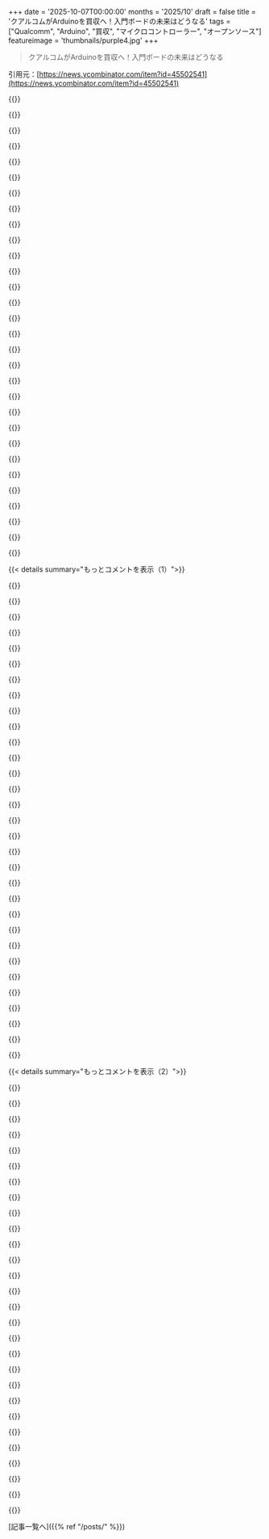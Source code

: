 +++
date = '2025-10-07T00:00:00'
months = '2025/10'
draft = false
title = 'クアルコムがArduinoを買収へ！入門ボードの未来はどうなる'
tags = ["Qualcomm", "Arduino", "買収", "マイクロコントローラー", "オープンソース"]
featureimage = 'thumbnails/purple4.jpg'
+++

> クアルコムがArduinoを買収へ！入門ボードの未来はどうなる

引用元：[https://news.ycombinator.com/item?id=45502541](https://news.ycombinator.com/item?id=45502541)




{{<matomeQuote body="QualcommとArduinoが共同で「Uno Q SBC」って44ドルのボードを出すらしいよ。Dragonwing SoCとSTM32マイクロコントローラーが載ってて、Unoの形をしてるんだって。Arduinoはブランドも既存製品も維持するみたいだけど、買収後どこまで続くかなって心配だね。Pi RP2040/2350やEspressifのボードも選択肢だけど、Arduinoが俺をマイクロコントローラーの世界に引き込んだから思い入れがあるんだ。<br>詳しい情報はここ：https://www.arduino.cc/product-uno-q" userName="geerlingguy" createdAt="2025/10/07 13:19:19" color="#ff5733">}}




{{<matomeQuote body="QualcommがArduinoを買ったのは潰すためじゃなくて、ゲートウェイとして見てるんだと思うな。学生にいきなりARMを学ばせるより、Arduinoのシンプルさを利用して、より低レベルな開発者への入り口にする方が合理的だよ。Arduino IDEがSnapdragonへの橋渡しをサポートするように刷新されても驚かないね。STやTIも同じ戦略をとってるし、悪くないと思うよ。" userName="jajuuka" createdAt="2025/10/07 19:51:31" color="#45d325">}}




{{<matomeQuote body="みんな騒ぎすぎじゃない？もっとシンプルな話だと思うよ。Qualcommは高利益のビジネスを買うのが好きで、Arduinoはまさにそれ。ボードの粗利益は90%以上だってさ（だから30ドルのボードのクローンが3ドルで買えるんだ）。この傾向は衰える気配がないね。30ドルのArduino Unoと同じTIのボードは5ドルだし、あれこそ真のゲートウェイ製品だよ。" userName="pclmulqdq" createdAt="2025/10/07 21:00:49" color="#785bff">}}




{{<matomeQuote body="数年前、Bluepillが2ドルだった頃は、Arduinoってあんまり意味ないように思えたんだけどね。今じゃWiFi付きのESP32開発ボードが6ドルで買えるし、Arduino Uno WiFiは55ドルもするんだぜ。" userName="freeopinion" createdAt="2025/10/07 22:17:09" color="">}}




{{<matomeQuote body="このボード、EMMC、WiFi/BLEがオンボードで、フルLinuxが動くんだって。RP4/5にRP2xxxがくっついてるようなもんだね。Arduino IDEもプリインストールされてるみたい。ちょっとがっかりだけど、Qualcommがこのブランドを使いたい理由もわかる気がするよ。" userName="c0balt" createdAt="2025/10/07 13:26:56" color="#785bff">}}




{{<matomeQuote body="チェックしてみたんだけど、Uno Qのボードの回路図はあったよ。でも、QRB2210 SoC自体のデータシートやSDK、マニュアルとか、ドキュメントが全くないんだ。うん、Qualcommらしいね。" userName="ACCount37" createdAt="2025/10/07 16:40:33" color="">}}




{{<matomeQuote body="BluepillもESP32もArduino IDEでプログラムできるって知ってた？Arduinoライブラリや膨大なスケッチ、サードパーティライブラリも使えるんだ（AVRアセンブリ言語を使ってなければね）。Pi PicoやMilk-V Duo（64bit Linuxコアと64bitマイクロコントローラーコア）、他にもたくさんのボードで使えるよ。" userName="brucehoult" createdAt="2025/10/07 23:23:15" color="#785bff">}}




{{<matomeQuote body="クローンってのはハードウェア設計とソフトウェア開発が必要で、これにはたくさんのお金がかかるんだ。だから部品の最終価格だけで値段を決められないんだよね。Arduinoはハードもソフトもオープンソースだから、安価なクローンが存在できるんだよ。それがソフトウェアやドキュメント作成にも役立って、結果的に彼らにとっても安く済むってわけ。" userName="Romario77" createdAt="2025/10/07 21:59:53" color="#ff33a1">}}




{{<matomeQuote body="Arduinoみたいなシンプルな開発キットを設計するのに、有能なエンジニアなら1日くらいでできるよ。デバッグを含めても1週間ってとこだね。その費用を100万台で償却すれば、エンジニアリングコストは1枚のボードにつき1セント以下になるんだ。" userName="pclmulqdq" createdAt="2025/10/07 22:07:19" color="#785bff">}}




{{<matomeQuote body="Arduino Uno R3/R4みたいにいろんなArduinoボードと比較して話してるんだ。Qボードは2GB RAM、16GB eMMC、プロセッサはPi 3～4相当で44ドル。でも45ドルで買えるPi 5はGPIO、PCIe内蔵でSoCもずっと速いよ。Pi 5はQボードのフォームファクター、高効率SoC、リアルタイムマイコン、ディスプレイ出力付きUSB-Cポートがないのが残念だけどね。" userName="geerlingguy" createdAt="2025/10/07 13:30:22" color="#785bff">}}




{{<matomeQuote body="STM32 MCUは3.3Vだよね？5Vじゃないはず。Arduinoはネーミングが下手すぎるよ。Unoって名前なのにAVRだったりARMベースだったりするし、今じゃ3.3Vか5Vベースかも色々だし、ただのMCUじゃなくてSBCにまでなってるしね。" userName="nic547" createdAt="2025/10/07 13:32:39" color="">}}




{{<matomeQuote body="Raspberry Pi Picoは、計算速度やRAMの面でArduinoを圧倒してるし、価格もずっと安い。Picoが出てからはArduinoを使ってないよ。Picoで足りなければ、もっと高性能なボードもあるし。俺にとってArduinoはもうほとんど終わりだね。Espressifも良いボードを作ってるし。" userName="jacquesm" createdAt="2025/10/08 08:27:13" color="#ff33a1">}}




{{<matomeQuote body="EspressifとPicoのSDKもよくできてるね。Arduino SDKは一番使いやすいけど、PicoフレームワークとPIOは素晴らしいよ。PIOで3線SPIをほぼリアルタイムで実装した経験があるんだ。Linux PCのGCCはタダなのに、なんでArduino SDKはボードに高額な上乗せが必要なんだろう？" userName="serbuvlad" createdAt="2025/10/07 23:57:01" color="#785bff">}}




{{<matomeQuote body="あんまり鵜呑みにしないでほしいんだけどね、俺が連絡を取ってる担当者が、SoCについてもっと情報を出すって言ってたよ…" userName="geerlingguy" createdAt="2025/10/07 16:46:14" color="">}}




{{<matomeQuote body="Arduinoみたいなシンプルな開発キット設計が1日でできるって？ハッ！俺も過小評価はするけど、これは無理だよ。有能なエンジニアでも数ヶ月はかかるんじゃないかな。1日じゃチップのドキュメントすら読み終わらないよ。" userName="RealityVoid" createdAt="2025/10/08 00:55:50" color="#785bff">}}




{{<matomeQuote body="Teensy万歳！<br>誰かがArduinoみたいなボードについてコメントで触れてほしかったんだよね。みんなも知ってると思うけど。<br>https://www.pjrc.com/teensy/" userName="JKCalhoun" createdAt="2025/10/08 12:15:11" color="">}}




{{<matomeQuote body="フリーソフトウェアが無償ボランティアに依存してるからって、それが望ましいわけじゃない。特に、何十億ドルも稼ぐ企業が、その成果の上に成り立ってるのに、ほとんど貢献してないのは問題だよ。" userName="mietek" createdAt="2025/10/08 01:40:39" color="#38d3d3">}}




{{<matomeQuote body="Arduinoにとって、Unoっていうのは、ただ「Unoフォームファクターで、シールドピンが同じ場所にある」って意味なんだと思うよ。" userName="geerlingguy" createdAt="2025/10/07 13:36:02" color="">}}




{{<matomeQuote body="これらのボードの回路図を見たことある？めちゃくちゃシンプルだよ。俺は昔組み込みエンジニアだったけど、『1日』ってのはかなり甘めな評価。データシートをざっと見るのもスキルだし、必要な情報を得るのに丸1日かかるわけないよ。" userName="pclmulqdq" createdAt="2025/10/08 05:16:07" color="#ff5c5c">}}




{{<matomeQuote body="Arduinoにはいくつか利点があるよ。例えば100ms以下の起動時間とか、電源オンから瞬きする間に起動するんだ。これはLinuxでもできないことはないけど、全然簡単じゃないし、汎用ディストリビューションじゃまず無理だろうね。割り込み処理とか（RP2040なら）専用のマルチコアコードもいいね。" userName="cyberax" createdAt="2025/10/07 17:58:23" color="#38d3d3">}}




{{<matomeQuote body="それはそうなんだけど、EspressifやRaspberry Pi FoundationがSDKを構築して、それでも安いチップやボードを提供できるなら、Arduinoだってできるはずだよね。原価割れしろとは言わないけど、Arduinoの値段は、特に低所得国に住んでる人にとっては、提供されるものに対して単に高すぎるよ。" userName="serbuvlad" createdAt="2025/10/08 11:47:24" color="#ff33a1">}}




{{<matomeQuote body="「ゲートウェイ製品＝手頃な価格」とイコールで考えているみたいだけど、僕の意見では、ゲートウェイ製品ってのは、その分野の人じゃない人が偶然見つけるようなものだよ。最近、地元の小さな本屋で子供向けのArduinoキットを見たんだ。「わあ、この電子工作ってかっこいいな、姪っ子の誕生日に買ってあげようかな」って思う人もいるだろうね。その一方で、マイクロコントローラについて何も知らない人が、わざわざ中国のArduinoクローンをネットで探したりはしないだろうし。" userName="mastazi" createdAt="2025/10/08 00:32:48" color="#785bff">}}




{{<matomeQuote body="これ、Arduino Intel Galileoを思い出すな。https://en.wikipedia.org/wiki/Intel_Galileo" userName="schappim" createdAt="2025/10/07 19:43:08" color="">}}




{{<matomeQuote body="MCUによるけど、一般的にSTM32は1.7～3.6Vだよ。" userName="the__alchemist" createdAt="2025/10/07 13:43:11" color="">}}




{{<matomeQuote body="ハードウェア単体だとしても…まだ一日以上かかるよ。もしそれに付随するソフトウェアまで含めるなら、さらに桁違いに時間がかかるね。どんなにシンプルな周辺機器でも、注意しないと痛い目に遭うし、エッジケースまでテストしないといけないんだ。AVRは確かにかなりシンプルだけど、他の人が使うものを作ろうとしたら、ちゃんと磨き上げる必要があるんだ。俺、実際に組み込みエンジニアをやってるよ。今もやってるんだ！PCB設計よりはSW側だけど、やっぱり君の言う「一日でできる」ってのは、かなり大げさだよ。" userName="RealityVoid" createdAt="2025/10/08 06:38:38" color="#45d325">}}




{{<matomeQuote body="本物のQualcommか！そして、u/geerlingguyはもう新しいSoCのプロモーション動画をYouTubeにアップしてるよ…。" userName="phoronixrly" createdAt="2025/10/07 19:16:04" color="">}}




{{<matomeQuote body="Teensyはちょっと変なんだよね。少なくとも俺が遊んでた頃はそうだった。USB経由でフラッシュできる二次チップを積んでるのに、デバッグピンは隠されてるし、USBポート経由でシリアル通信するには、アプリケーションにUSBスタック全体を組み込む必要があるんだ。開発ボードとしては、STM32を搭載したボードと安価なSTLinkの方がいいと思うな。STLinkでフラッシュできるし、DFUが必要なら自分で追加できるし、デバッグアダプターも手に入るからね。" userName="Arch-TK" createdAt="2025/10/08 15:28:28" color="#785bff">}}




{{<matomeQuote body="そうだといいな。Qualcommのハードウェアは、ほら、Qualcommというブランドがついてなければ、使ってみるのも楽しいのに。" userName="ACCount37" createdAt="2025/10/07 17:15:20" color="">}}




{{<matomeQuote body="そんなに簡単じゃないし、それに難しいのはSWの方だよ。Arduinoは何年もかけてSWコードを書き続けてるし、今も、簡単に動かしたり、デバッグしたり、サポートを提供したりするためにやってるんだ。それに、100万個の開発キットなんて、ほとんどの会社にとっては非現実的だよ。5千～2万個くらいが現実的な数字じゃないかな。" userName="shadowpho" createdAt="2025/10/08 00:46:06" color="#45d325">}}




{{<matomeQuote body="Unoのピン配置って高速信号にはイマイチなんだよね。ちょっと残念。" userName="chimpontherun" createdAt="2025/10/07 13:46:14" color="">}}




{{< details summary="もっとコメントを表示（1）">}}

{{<matomeQuote body="ブランド力ってすごいよね。特許が切れた薬でも製薬会社はブランドのおかげで儲け続ける。Arduinoも同じさ。" userName="kiba" createdAt="2025/10/08 01:48:12" color="">}}




{{<matomeQuote body="ホビー向けハードウェアって儲からないから、大手が参入してもIntelのGalileoやEdisonみたいに失敗するんだよね。IoT/AI向けも、結局は安いチップか、本格的なPCが使われるし。Arduinoブランドってそこじゃ意味ないと思う。SDKsとかtoolchainsをもっと使いやすくすべき。" userName="MountDoom" createdAt="2025/10/07 15:55:45" color="#785bff">}}




{{<matomeQuote body="ArduinoってRaspberry Piとか互換デバイスに時代遅れにされてるんじゃないかな？ベアチップを扱える人はArduinoの単純化なんて要らないし、プログラミングを学ぶならArduinoの抽象化はむしろ邪魔。モジュールを組み合わせるならRaspberry Piの方が断然便利だよ。" userName="xg15" createdAt="2025/10/07 16:13:25" color="">}}




{{<matomeQuote body="そうは言っても、Arduinoが完全に時代遅れになったわけじゃないよ。「カジュアルDIY」、つまりアーティストとか学校のロボットクラブ向けとしてはまだ需要がある。ベアメタルやプロ向けとは違う層なんだ。古いアナログ回路みたいに、慣性でずっと使われ続けるんだよ。" userName="MountDoom" createdAt="2025/10/07 16:32:26" color="#45d325">}}




{{<matomeQuote body="安いIoT製品でも、みんなArduinoブランドにはお金を払うよ。Arduinoボードって、他のハードウェアベンダーが夢見るような高い利益率を出してるんだ。その利益を支えてるのはArduinoブランドだけだよ。" userName="pclmulqdq" createdAt="2025/10/07 21:06:24" color="">}}




{{<matomeQuote body="そんなにArduinoが儲かってるなら、なんで売っちゃうんだろうね？" userName="noobermin" createdAt="2025/10/08 04:10:47" color="">}}




{{<matomeQuote body="今すぐもっとお金が欲しいからだよ。Arduinoって、成長ビジネスというよりは、いい生活を送れる「ライフスタイルビジネス」なんだ。だから今売ってまとまったお金にするんじゃないかな。" userName="pclmulqdq" createdAt="2025/10/08 05:13:39" color="">}}




{{<matomeQuote body="Arduinoブランドはプロ向けじゃないってのは同意。でもさ、もしQualcommと組んで、機械エンジニアがロボットのプロトタイプを簡単に作れて、それをそのまま製品化できるような最高の開発環境ができたらどうかな？その時、Arduinoブランドとコミュニティってすごく価値を持つんじゃない？" userName="petra" createdAt="2025/10/07 16:44:23" color="">}}




{{<matomeQuote body="高い利益率があるならQualcommが買収したがるのは理解できるけど、Arduinoが売るのは矛盾してるように聞こえるよ。Arduino側が「カモ」だって言ってるみたいだね。" userName="noobermin" createdAt="2025/10/08 05:29:21" color="">}}




{{<matomeQuote body="Unoをベースにした消費者向け製品を設計して50万台以上売ったよ。ツールチェーンもハードウェアもかなり優秀で、丁寧にやれば超低電力（ほとんどの時間で約1マイクロアンペア）で動くんだ。" userName="DamonHD" createdAt="2025/10/07 16:41:36" color="#ff33a1">}}




{{<matomeQuote body="Arduinoは多くのプロに利用されてる。安価だから会社のカードで買っても上司にあまり質問されないし、多くの製品がArduinoベースのデモから始まるんだ。デモが成功すると本格的なプロジェクトになるけど、その時に全く新しいハードウェアが選ばれがち。Arduinoオーナーにとって価値があるかっていうと疑問だよね。" userName="bluGill" createdAt="2025/10/07 21:02:39" color="#ff5c5c">}}




{{<matomeQuote body="プロがArduinoをそういう用途で使う時、Arduinoソフトウェアプラットフォームを使うの？それともチップベンダーのツールチェーン？プロがどうやってるのか純粋に知りたいな。" userName="kovac" createdAt="2025/10/07 23:18:20" color="">}}




{{<matomeQuote body="でもなんで？同じチップならもっと安く手に入るじゃん。「ツールチェーン」なんて既存の言語やツールのちょっとした味付けみたいなもんだし、自分のハードウェアで使っても全く問題ないし。疑ってるわけじゃなくて、ただ純粋に疑問に思っただけ。" userName="MountDoom" createdAt="2025/10/07 16:56:43" color="">}}




{{<matomeQuote body="QualcommがArduinoを買収したのは、収益や利益率のためじゃないだろうね。Qualcommの規模からしたら、Arduinoの収益なんてほとんど関係ないはずだから。" userName="sneak" createdAt="2025/10/08 06:09:41" color="">}}




{{<matomeQuote body="Arduinoは元々「カジュアルDIY」層、つまりアーティストとか学校のロボットクラブとか、難しい学習なしに自動化したい人向けだった。その通りだね。でも、今のこの層だったら、Raspberry Piを買った方がもっとパワフルで手軽にプロジェクトできると思うんだけど。" userName="xg15" createdAt="2025/10/07 17:07:36" color="">}}




{{<matomeQuote body="10年前、IntelもGalileoやEdisonでIoT/AIに参入しようとしたけど、実行力が相変わらずひどかったね。GalileoもEdisonもArduinoよりずっと高価で、x86 CPUはこの分野でほとんど価値がなかった。どちらも5年も持たずに打ち切り。Intelの長期的なコミットメント不足で、デバイスをベースに製品を作った人は使えないものを抱える羽目になったんだ。" userName="Alupis" createdAt="2025/10/08 03:59:54" color="#ff33a1">}}




{{<matomeQuote body="もし50万台の実績があるなら、「Unoを再設計した」っていうのは、PCBにATmega328Pと16MHzの水晶が載ってて、シリアルとリセットピンにアクセスできるポイントがあるってことだろうね。" userName="michaelt" createdAt="2025/10/07 19:23:20" color="#ff5c5c">}}




{{<matomeQuote body="だから、今回の買収も、Arduinoがカモでもない限り、誰の視点から見ても全く意味がわからないってことになりそうだね。" userName="noobermin" createdAt="2025/10/08 06:27:48" color="">}}




{{<matomeQuote body="スマートラジエーターバルブにはATmega328pと32768Hzの水晶が使われてるよ。オープンソースのOpenTRV（ソフトウェアとハードウェアのオープンな部分）と、商用製品のRadbotを見てみて。" userName="DamonHD" createdAt="2025/10/07 20:16:14" color="#38d3d3">}}




{{<matomeQuote body="趣味のハードウェアは儲からないってこと。Arduinoの魅力は、ハードウェアじゃなくて、使いやすいIDE、シンプルなAPI、プラットフォーム抽象化レイヤー、ドキュメント、サンプルコード、そしてコミュニティにあるんだよ。これが簡単に始められる秘訣だね。" userName="bluescrn" createdAt="2025/10/07 20:15:54" color="#38d3d3">}}




{{<matomeQuote body="それはプロジェクトによるね。ハッカー気質の人は手持ちの物を使うし、ベンダーツールに慣れた人はちゃんとしたSDKとIDEを使いたがる。でも、ベンダーツールに飽きて使わない人もいるよ。ESP32のソフトをArduino IDEで試作して、そのまま出荷しそうになった例もある。結局、別のチームがESP-IDFで作り直したら、機能が減ってバグが増えたなんてこともあったんだ。" userName="ACCount37" createdAt="2025/10/08 01:24:58" color="#38d3d3">}}




{{<matomeQuote body="ほんと、今やArduino互換ボードは山ほどあるし、他の要素の方が大事なんだ。Arduinoはマイコン開発におけるPythonみたいな存在だよ。ちょっと変わったマイコンボードで興味を持つけど、結局コミュニティに引き留められるんだよね。" userName="analog31" createdAt="2025/10/08 02:48:52" color="#ff33a1">}}




{{<matomeQuote body="なぜ彼らがカモだと言い張るの？こういう買収ってよくあることじゃない？例えば、事業売却で最低10年分の利益を望むとする。大企業が11年分の利益相当額を提示したら、売るよね。買収企業は、元を取るのに時間がかかると分かっていても、開発者を取り込んで自社製品を普及させたり、競合の勢いを削ぐことで、事業利益の少なくとも3年分に相当する効果を見込むんだ。だから、多少の割高でも喜んで買う。この場合、顧客以外はみんなWin-Winなんだよ。" userName="modo_mario" createdAt="2025/10/08 08:42:45" color="#38d3d3">}}




{{<matomeQuote body="それ、かっこいい製品だね！うちの温水ラジエーターにも付けられたらいいのに、個別のバルブがないんだよね。" userName="relaxing" createdAt="2025/10/08 16:08:10" color="">}}




{{<matomeQuote body="そのデザイン、約10年前からだよ。もし今また始めるなら、多分別のものを選ぶかな。" userName="DamonHD" createdAt="2025/10/07 17:08:20" color="">}}




{{<matomeQuote body="彼らのx86 CPUは、その分野ではほとんど価値がなかったね。Intelは、x86とPCエコシステム周辺の周辺機器が自分たちを成功させたって気づいて、Galileo/Edisonを本当にPC互換にしていれば、レトロコンピューティングコミュニティを惹きつけられたはずなのに。結局、486DX+コアのSoCとほとんど互換性のない周辺機器を作っちゃった（80186/88で学んだはずなのに…）。しかも、映像出力機能が全くないのに、どうにかMicrosoftにWindowsの特別版まで作らせたんだ。「一体何を考えていたんだ！？」ってのが、この失敗の最も簡潔なまとめだね。" userName="userbinator" createdAt="2025/10/08 04:43:42" color="#ff5733">}}




{{<matomeQuote body="それはそうなんだけど、そうじゃない場合も多いんだ。マイコンベースのホビーボードの最大の強みは、小型バッテリーで長時間動くように調整するのが簡単ってこと（Raspberry Pi Picoは除く）。Raspberry Piではそうはいかない。それに、マイコンなら必要な割り込みに直接アクセスできるけど、標準のRaspbian Linuxでは無理だよね。これらは根本的に違うもので、それらの境界に達するのに複雑なプロジェクトは必要ないんだ。強力なWi-Fiスタックやカメラが必要ならRTOS（ESPなど）かOSがいる。高速回転するロータリーエンコーダーを確実に処理するならマイコンが必要。Raspberry PiでArduinoの真似はできるけど、初心中級者にとっては用途が違うツールなんだ。" userName="petsfed" createdAt="2025/10/07 22:45:56" color="#785bff">}}




{{<matomeQuote body="それらは全く違うものだよ。Arduinoって言ってるのは、Arduinoのハードウェアのことかな？あれはたいてい、特定のMCU用のブレイクアウトボードに過ぎないんだ。Raspberry Piは、起動時間が秒単位の本格的なコンピューターだよ。" userName="mrheosuper" createdAt="2025/10/08 02:29:41" color="#785bff">}}




{{<matomeQuote body="比較してみよう。Arduino IDEを使ってUSBで繋ぎ、アップロードボタンを押すだけ。プログラムは起動時に毎回、確実に素早く始まるよ。<br>一方、SDカードを買って”書き込み”ってのが何かも学んで、RPiを見るためのキーボードとモニターを探して、初めてのLinuxの使い方を覚えて、MacbookとLinux間でファイルをコピーする方法を考えて、Wi-Fi設定をして、プログラムの実行方法を調べて、RPiを再起動したらプログラムが自動で始まらないことに気づいて、Linuxでプログラムを起動時に始める何百万通りの方法を調べて、RPiを繋ぎ直したらプログラムが始まるのに永遠に時間がかかって、Linuxがタイミングを狂わせてLEDアートプロジェクトが動かないなんてことになるんだよ…。" userName="harrall" createdAt="2025/10/08 02:42:19" color="#45d325">}}




{{<matomeQuote body="フルPCみたいなPiは小さいプロジェクトには向かないよ。LinuxのセットアップとかSDカードとか電源とか面倒だし、50ドルも出したくないな。Arduino互換ボードなら安くてすぐコードが動くし、Piよりずっと楽。RPi PicoはArduinoみたいでいい感じだね。" userName="wat10000" createdAt="2025/10/07 19:42:46" color="#785bff">}}

{{</details>}}




{{< details summary="もっとコメントを表示（2）">}}

{{<matomeQuote body="Raspberry Pi PicoはArduinoのライバルだよ。Linux OSが邪魔なリアルタイム制御ではベアメタルの方がいいしね。PicoもArduino環境やPlatformIOでよく使うよ。Arduinoの抽象化は制限もあるけど、カジュアルな用途では時間節約になるし、豊富なライブラリが使えるのが強みだね。" userName="dimatura" createdAt="2025/10/07 21:17:28" color="#45d325">}}




{{<matomeQuote body="元ロボットチームの経験から言うと、両方に良いところがあるよ。Arduino UnoやMegaはAtMEGAベースでソフトサポートもいい。うちはPiで外部モジュールを繋ぎ、PiからUARTでArduinoに繋いで、Arduinoで肝心な制御をしてたな。PiのIOはレイテンシが悪いし、配線を間違えると壊れやすいけど、Arduinoは頑丈だよ。" userName="solsane" createdAt="2025/10/07 20:45:02" color="#45d325">}}




{{<matomeQuote body="Lady AdaはQualcommの買収に不満らしいよ。QualcommのAIコンポーネントは彼らのスタックに完全に縛られてて、オープンじゃないって。ArduinoブランドはQualcommのハードウェアの広告になるだけで、NDAとか大量注文がないと手に入らなくなるってさ。<br>https://blog.adafruit.com/2025/10/07/qualcomms-latest-ai-pla..." userName="angry_octet" createdAt="2025/10/08 04:53:49" color="#ff33a1">}}




{{<matomeQuote body="あの投稿はLady Adaの旦那さん、Philip Torroneが書いたんだってさ。オープンソースハードウェアに関しては権威ある人だよ。" userName="relaxing" createdAt="2025/10/09 13:56:24" color="">}}




{{<matomeQuote body="企業が買収するのって、プロジェクトを潰すためなのかな？コミュニティにとって良いことなんて滅多にない気がするんだけど。大企業が小規模で良いプロジェクトを買収して、利益だけ絞り取らずにちゃんと残した例ってある？" userName="EasyMark" createdAt="2025/10/07 19:17:54" color="#45d325">}}




{{<matomeQuote body="悪意があるわけじゃないと思うな。Qualcommが長く働いてきた人たちに大金を出しただけだよ。彼らもそろそろ別のことしたいって時期だったのかもね。で、その後は巨大企業のKafkaesqueな官僚主義に振り回されて、1～2年で疲れ果てて辞めちゃうんじゃないかな。" userName="MountDoom" createdAt="2025/10/07 20:00:03" color="#ff5733">}}




{{<matomeQuote body="QualcommはArduinoを続けたいと思ってるはずだよ。多くの企業がArduinoを先進的なプロジェクトに使ってるし、それが製品化される時に、Qualcommのチップを売り込むきっかけになるからね。でも、会社の方向性はよく変わるから、内部でプロジェクトを潰そうとする動きがあるかもしれないけどね。" userName="bluGill" createdAt="2025/10/07 20:56:00" color="#38d3d3">}}




{{<matomeQuote body="GoogleはAndroidもYouTubeも買ったけど、潰さなかったじゃん。でも、逆の例の方が多いってのは認めるよ。" userName="rossdavidh" createdAt="2025/10/07 20:00:29" color="">}}




{{<matomeQuote body="GoogleがAndroidを潰さなかったのは確かだけど、今やホビイストたちを締め出し始めてるよね。" userName="JohnFen" createdAt="2025/10/07 21:41:03" color="">}}




{{<matomeQuote body="Androidは死んでないけど、Googleが魅力的な部分を潰したから、まるでiOSみたいになっちゃった。スパイウェアアプリを入れさせたり、コンテンツ消費とSNSを見るだけの退屈なスマホが増えて、ゴミみたいだね。" userName="olyjohn" createdAt="2025/10/08 00:05:02" color="">}}




{{<matomeQuote body="ここを見て。https://killedbygoogle.com" userName="vdfs" createdAt="2025/10/07 22:04:09" color="">}}




{{<matomeQuote body="Arduinoを潰すのは得策じゃないよ。類似ボードがいっぱいあるし。むしろMicrosoftがMinecraftを買ったみたいに、認知度とユーザー基盤で手っ取り早く人を引き込むためじゃないかな。" userName="elictronic" createdAt="2025/10/07 20:56:12" color="">}}




{{<matomeQuote body="わざと殺す意味が分かんないな。自分のチップに人を誘導する良いブランドなのにさ。" userName="jjrh" createdAt="2025/10/07 21:00:03" color="">}}




{{<matomeQuote body="Qualcommは次の10年どうするつもり？AIに乗り遅れたし、スマホはコモディティ化、AppleやGoogleは垂直統合で攻めてくる。さらにMediaTekやUnisocみたいな中国ベンダーからのプレッシャーもあるし、もう終わりじゃないの？" userName="webdevver" createdAt="2025/10/07 13:24:01" color="#ff33a1">}}




{{<matomeQuote body="QualcommはArmとの訴訟で勝って、SnapdragonでOryonコアを使える権利を得たんだ。X86からARMへの変換層と組み合わせれば、次世代の携帯ゲームを支配できるかもね。Valveとかと組んだら最強だよ。ハイエンドではSnapdragon 8 Elite Gen 5を出してるし、5G通信やiPhone 17 Pro Maxへのモデム提供、IoT、ウェアラブルにも力を入れてるよ。" userName="piltdownman" createdAt="2025/10/07 13:43:39" color="#ff33a1">}}




{{<matomeQuote body="Appleの垂直統合はすごいけど、GoogleはTensor SoCの性能や効率でSnapdragonにずっと遅れてるんだ。TSMCに切り替えても追いつけてないし、QualcommはAndroidハイエンド市場ではまだしばらく安泰じゃないかな。" userName="jsheard" createdAt="2025/10/07 13:32:13" color="#ff33a1">}}




{{<matomeQuote body="GoogleとAppleのSoC性能差は半端ないね。今のPixelはiPhoneの3分の1くらいしかない。性能を気にしない人でも、Pixelの値段を考えたら何を払ってるんだって思うよ。Appleが好きじゃなくても、ちょっと足せばSnapdragon搭載機と戦えるものが買えるんだから。" userName="cosmic_cheese" createdAt="2025/10/07 14:21:37" color="">}}




{{<matomeQuote body="ARMがライセンス紛争で勝訴した後の株価急騰って、ARMの市場での存在感を示してるよな。QualcommはノートPCとかNPUみたいな競争が激しい市場で戦ってるけど、正直そこは低ボリュームで利益も少ない。誰も気にしてないエッジAIとか、携帯ゲーム機市場なんて50Mドルくらいしかないし。結局、QualcommってSnapdragonと5G通信以外に何があるんだろうね。" userName="webdevver" createdAt="2025/10/07 13:50:19" color="#ff33a1">}}




{{<matomeQuote body="Pixelユーザーとしては、OS代を払ってるようなもんだよな。他のAndroidスマホはアンインストールできないブロートウェアだらけだし、アップデートも保証されない。iOSはAppleに制限されてるし。昔Maemoを使えてた頃は良かったけど、今はPixelが唯一まともなスマホなんだよ。" userName="zem" createdAt="2025/10/07 16:20:13" color="">}}




{{<matomeQuote body="ハードウェア業界から離れてたけど、Qualcommって製品を出す時に最高のパートナーだったんだ。全部がクソなんだけど、マジでエンジニアを派遣してくれたり、バグ報告も真剣に聞いてパッチも出してくれたりしたんだよ。開発ボードやソフトウェアのサンプルも豊富だったし。V1の製品を出す会社だったら、間違いなくQualcommを選ぶね。MediaTekなんかは手厚いサポートはないから。めちゃくちゃ嫌だったけど、少なくとも一緒に仕事はできたベン vendorsだったよ。" userName="xyzzy_plugh" createdAt="2025/10/07 13:52:37" color="#ff5c5c">}}




{{<matomeQuote body="AIは過大評価されてると思うな。すべての巨大企業がテクノロジーのすべてに手を出す必要はないよ。Qualcommにとっては、MediaTekが低価格帯市場を圧迫してることの方がはるかに大きな問題だ。高価格帯市場ではQualcommが60%のシェアを占めてるけど、MediaTekが成功してる低価格帯で競争できないと、トップティアでも支配力を保つのは難しいんじゃないかな。" userName="xphos" createdAt="2025/10/07 15:41:19" color="">}}




{{<matomeQuote body="Qualcommって、自社と同じくらいデカい会社とか、50万台出荷するくらいの案件なら”まとも”に仕事ができるらしいよ。でも”まとも”ってのがQualcommの最高点。最悪のQualcommと仕事するくらいなら、割れたガラスを噛み砕く方がマシだね。" userName="ACCount37" createdAt="2025/10/07 13:57:43" color="">}}




{{<matomeQuote body="どうやらAIの流れに乗って、ハードウェア企業が買収されてるみたいだね。Intelが最たる例だけど、AMDもOpenAIに狙われてるし。Marvellとか、なんならHDDメーカーまで、AIパイプラインにフィットするって理由で注目されてるんだ。" userName="ivape" createdAt="2025/10/07 13:26:43" color="">}}




{{<matomeQuote body="Qualcommはこれからも特許持ちの会社であり続けるだろうね。無線通信に関する膨大な数の特許を持っていて、それを金の卵のように大事にしてるんだ。" userName="Workaccount2" createdAt="2025/10/07 14:29:28" color="">}}




{{<matomeQuote body="GoogleはPixelで独自のエコシステムを提供してる。Appleもベンチマークの数値で買われるんじゃなくて、体験で選ばれるんだよ。Googleがサプライチェーンからサードパーティを排除するのは、セキュリティと価格の安定性を確保するための賢い長期戦略。業界全体が内製化と統合に向かっていくだろうね。" userName="webdevver" createdAt="2025/10/07 13:38:07" color="">}}




{{<matomeQuote body="ARMがNuviaの発表を阻止して、クアルコムにクリーンシートでの再設計を強制した理由って、SoftBankの思惑以外に何があるんだろう？ARMのCEOがQualcommによる収益減少を懸念してたみたいだけど。携帯ゲーム機の話だと、Xboxの携帯機がAMDとの契約で1000万台の最低注文数が必要でキャンセルされた。でも、Nintendo Switch 2が160万台売れて史上最高のローンチになったことを考えると、ARMベースのQualcommにはチャンスがあるんじゃないかな。<br>URL: https://law.justia.com/cases/federal/district-courts/delawar..." userName="piltdownman" createdAt="2025/10/07 15:03:17" color="#785bff">}}




{{<matomeQuote body="ARMの株価を引用するのは笑えるね。流通してるのがたった10%で、その95%が機関投資家に保有されてるんだから。あれはまさに大口投資家がオプション取引で莫大な利益を出すために操作されてる株だよ。それより、QualcommってSnapdragonと5G通信以外にも、自動車関連で年間40億ドルの収益を上げてるのを忘れてない？NvidiaやNXPから自動車市場をほぼ奪い取ったんだぜ。" userName="Moral_" createdAt="2025/10/07 15:03:32" color="#ff5733">}}

{{</details>}}



[記事一覧へ]({{% ref "/posts/" %}})
